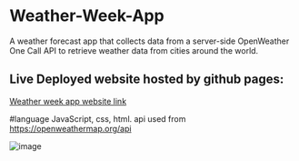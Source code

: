 # Weather-Week-App
A weather forecast app that collects data from a server-side OpenWeather One Call API to retrieve weather data from cities around the world.

## Live Deployed website hosted by github pages:
[Weather week app website link](https://www.niksharpkings.github.io/Weather-Week-App/)

#language JavaScript, css, html. api used from https://openweathermap.org/api




![image](https://user-images.githubusercontent.com/67552318/181427032-eae96456-d6c7-4b8a-9d2b-b105535d5970.png)
